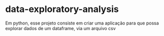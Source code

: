 # data-exploratory-analysis
Em python, esse projeto consiste em criar uma aplicação para que possa explorar dados de um dataframe, via um arquivo csv
